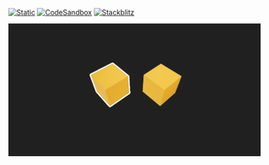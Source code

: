 [![Static](https://img.shields.io/badge/demo-%23646CFF.svg?logo=html5&logoColor=white)](https://pmndrs.github.io/examples/selective-outlines)
[![CodeSandbox](https://img.shields.io/badge/codesandbox-040404?logo=codesandbox&logoColor=DBDBDB)](https://codesandbox.io/s/github/pmndrs/examples/tree/main/apps/selective-outlines)
[![Stackblitz](https://img.shields.io/badge/stackblitz-fff?logo=Stackblitz&logoColor=1389FD)](https://stackblitz.com/github/pmndrs/examples/tree/main/apps/selective-outlines)

![](thumbnail.png)


